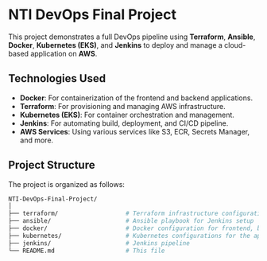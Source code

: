 # NTI DevOps Final Project

This project demonstrates a full DevOps pipeline using **Terraform**, **Ansible**, **Docker**, **Kubernetes (EKS)**, and **Jenkins** to deploy and manage a cloud-based application on **AWS**.

## Technologies Used

- **Docker**: For containerization of the frontend and backend applications.
- **Terraform**: For provisioning and managing AWS infrastructure.
- **Kubernetes (EKS)**: For container orchestration and management.
- **Jenkins**: For automating build, deployment, and CI/CD pipeline.
- **AWS Services**: Using various services like S3, ECR, Secrets Manager, and more.

## Project Structure

The project is organized as follows:
```bash
NTI-DevOps-Final-Project/
│
├── terraform/                   # Terraform infrastructure configuration
├── ansible/                     # Ansible playbook for Jenkins setup
├── docker/                      # Docker configuration for frontend, backend, and MongoDB
├── kubernetes/                  # Kubernetes configurations for the app
├── jenkins/                     # Jenkins pipeline
└── README.md                    # This file
